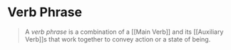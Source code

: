 # Verb Phrase

> A *verb phrase* is a combination of a [[Main Verb]] and its [[Auxiliary Verb]]s that work together to convey action or a state of being.